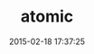 ---
layout: post
title:  "atomic"
repo:   "ruby-concurrency/ruby-atomic"
date:   2015-02-18 17:37:25
---